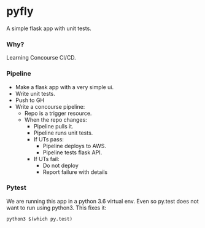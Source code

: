 # pyfly
A simple flask app with unit tests.

### Why?
Learning Concourse CI/CD.

### Pipeline
- Make a flask app with a very simple ui.
- Write unit tests.
- Push to GH
- Write a concourse pipeline:
  - Repo is a trigger resource.
  - When the repo changes:
    - Pipeline pulls it.
    - Pipeline runs unit tests.
    - If UTs pass:
      - Pipeline deploys to AWS.
      - Pipeline tests flask API.
    - If UTs fail:
      - Do not deploy
      - Report failure with details

### Pytest
We are running this app in a python 3.6 virtual env.  Even so py.test does not want to run using python3.  This fixes it:
```
python3 $(which py.test)
```
